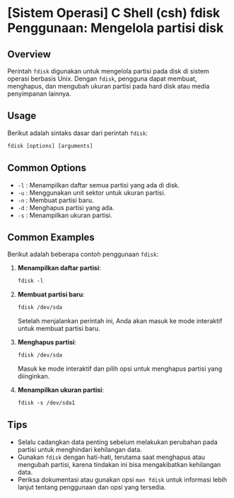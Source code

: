 # [Sistem Operasi] C Shell (csh) fdisk Penggunaan: Mengelola partisi disk

## Overview
Perintah `fdisk` digunakan untuk mengelola partisi pada disk di sistem operasi berbasis Unix. Dengan `fdisk`, pengguna dapat membuat, menghapus, dan mengubah ukuran partisi pada hard disk atau media penyimpanan lainnya.

## Usage
Berikut adalah sintaks dasar dari perintah `fdisk`:

```csh
fdisk [options] [arguments]
```

## Common Options
- `-l` : Menampilkan daftar semua partisi yang ada di disk.
- `-u` : Menggunakan unit sektor untuk ukuran partisi.
- `-n` : Membuat partisi baru.
- `-d` : Menghapus partisi yang ada.
- `-s` : Menampilkan ukuran partisi.

## Common Examples
Berikut adalah beberapa contoh penggunaan `fdisk`:

1. **Menampilkan daftar partisi**:
   ```csh
   fdisk -l
   ```

2. **Membuat partisi baru**:
   ```csh
   fdisk /dev/sda
   ```
   Setelah menjalankan perintah ini, Anda akan masuk ke mode interaktif untuk membuat partisi baru.

3. **Menghapus partisi**:
   ```csh
   fdisk /dev/sda
   ```
   Masuk ke mode interaktif dan pilih opsi untuk menghapus partisi yang diinginkan.

4. **Menampilkan ukuran partisi**:
   ```csh
   fdisk -s /dev/sda1
   ```

## Tips
- Selalu cadangkan data penting sebelum melakukan perubahan pada partisi untuk menghindari kehilangan data.
- Gunakan `fdisk` dengan hati-hati, terutama saat menghapus atau mengubah partisi, karena tindakan ini bisa mengakibatkan kehilangan data.
- Periksa dokumentasi atau gunakan opsi `man fdisk` untuk informasi lebih lanjut tentang penggunaan dan opsi yang tersedia.